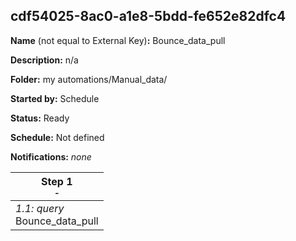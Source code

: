## cdf54025-8ac0-a1e8-5bdd-fe652e82dfc4

**Name** (not equal to External Key)**:** Bounce_data_pull

**Description:** n/a

**Folder:** my automations/Manual_data/

**Started by:** Schedule

**Status:** Ready

**Schedule:** Not defined

**Notifications:** _none_


| Step 1<br>_<small>-</small>_ |
| --- |
| _1.1: query_<br>Bounce_data_pull |
